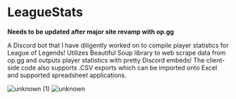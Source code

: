 # LeagueStats
**Needs to be updated after major site revamp with op.gg**

A Discord bot that I have diligently worked on to compile player statistics for League of Legends! 
Utilizes Beautiful Soup library to web scrape data from op.gg and outputs player statistics with pretty Discord embeds!
The client-side code also supports .CSV exports which can be imported onto Excel and supported spreadsheet applications.


![unknown (1)](https://user-images.githubusercontent.com/86896683/133871968-35d72e7d-9425-4c31-bda3-d0682bc88a59.png)
![unknown](https://user-images.githubusercontent.com/86896683/133871969-0bdf87cf-6362-417d-9331-6c4dc61b9041.png)
